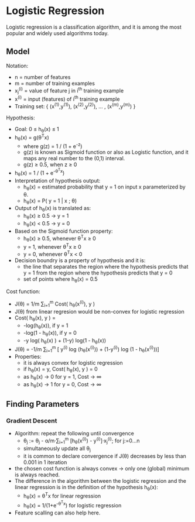 # Logistic Regression

Logistic regression is a classification algorithm, and
it is among the most popular and widely used algorithms today.

## Model

Notation:

* n = number of features
* m = number of training examples
* x<sub>j</sub><sup>(i)</sup> = value of feature j in i<sup>th</sup> training example
* x<sup>(i)</sup> = input (features) of i<sup>th</sup> training example
* Training set: { (x<sup>(1)</sup>,y<sup>(1)</sup>), (x<sup>(2)</sup>,y<sup>(2)</sup>), ... , (x<sup>(m)</sup>,y<sup>(m)</sup>) }

Hypothesis:

* Goal: 0 ≤ h<sub>θ</sub>(x) ≤ 1
* h<sub>θ</sub>(x) = g(θ<sup>T</sup>x)
    * where g(z) = 1 / (1 + e<sup>-z</sup>)
    * g(z) is known as Sigmoid function or also as Logistic function, 
    and it maps any real number to the (0,1) interval.
    * g(z) ≥ 0.5, when z ≥ 0
* h<sub>θ</sub>(x) = 1 / (1 + e<sup>-θ<sup>T</sup>x</sup>)
* Interpretation of hypothesis output:
    * h<sub>θ</sub>(x) = estimated probability that y = 1 on input x parameterized by θ.
    * h<sub>θ</sub>(x) = P( y = 1 | x ; θ)
* Output of h<sub>θ</sub>(x) is translated as:
    * h<sub>θ</sub>(x) ≥ 0.5 -> y = 1
    * h<sub>θ</sub>(x) < 0.5 -> y = 0
* Based on the Sigmoid function property:
    * h<sub>θ</sub>(x) ≥ 0.5, whenever θ<sup>T</sup>x ≥ 0
    * y = 1, whenever θ<sup>T</sup>x ≥ 0
    * y = 0, whenever θ<sup>T</sup>x < 0
* Decision boundry is a property of hypothesis and it is:
    * the line that separates the region where the hypothesis predicts that y = 1 from the region where the hypothesis predicts that y = 0
    * set of points where h<sub>θ</sub>(x) = 0.5

Cost function:

* J(θ) = 1/m ∑<sub>i=1</sub><sup>m</sup> Cost( h<sub>θ</sub>(x<sup>(i)</sup>), y )
* J(θ) from linear regresion would be non-convex for logistic regression
* Cost( h<sub>θ</sub>(x), y ) = 
    * -log(h<sub>θ</sub>(x)), if y = 1
    * -log(1 - h<sub>θ</sub>(x)), if y = 0
    * -y log( h<sub>θ</sub>(x) ) + (1-y) log(1 - h<sub>θ</sub>(x))
* J(θ) = -1/m ∑<sub>i=1</sub><sup>m</sup> [ y<sup>(i)</sup> log (h<sub>θ</sub>(x<sup>(i)</sup>)) + (1-y<sup>(i)</sup>) log (1 - h<sub>θ</sub>(x<sup>(i)</sup>))]
* Properties:
    * it is always convex for logistic regression
    * if h<sub>θ</sub>(x) = y, Cost( h<sub>θ</sub>(x), y ) = 0
    * as h<sub>θ</sub>(x) -> 0 for y = 1, Cost -> ∞
    * as h<sub>θ</sub>(x) -> 1 for y = 0, Cost -> ∞

## Finding Parameters

### Gradient Descent

* Algorithm: repeat the following until convergence
  * θ<sub>j</sub> := θ<sub>j</sub> - α/m·∑<sub>i=1</sub><sup>m</sup> [h<sub>θ</sub>(x<sup>(i)</sup>) - y<sup>(i)</sup>]·x<sub>j</sub><sup>(i)</sup>; for j:=0...n
  * simultaneously update all θ<sub>j</sub>
  * it is common to declare convergence if J(θ) decreases by less than 0.001 in 1 iteration
* the chosen cost function is always convex -> only one (global) minimum is always reached.
* The difference in the algorithm between the logistic regression and the linear regression is in the definition of the hypothesis h<sub>θ</sub>(x):
    * h<sub>θ</sub>(x) = θ<sup>T</sup>x for linear regression
    * h<sub>θ</sub>(x) = 1/(1+e<sup>-θ<sup>T</sup>x</sup>) for logistic regression
* Feature scalling can also help here.

